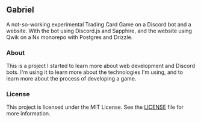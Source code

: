 ## Gabriel

A not-so-working experimental Trading Card Game on a Discord bot and a website. With the bot using Discord.js and Sapphire, and the website using Qwik on a Nx monorepo with Postgres and Drizzle.

### About

This is a project I started to learn more about web development and Discord bots. I'm using it to learn more about the technologies I'm using, and to learn more about the process of developing a game.

### License

This project is licensed under the MIT License. See the [LICENSE](LICENSE) file for more information.
